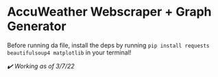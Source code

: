 # AccuWeather Webscraper + Graph Generator
Before running da file, install the deps by running
`pip install requests beautifulsoup4 matplotlib`
in your terminal!

*✔️ Working as of 3/7/22*
